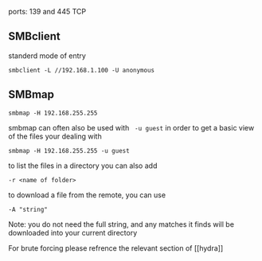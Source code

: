 ports: 139 and 445 TCP



## SMBclient
standerd mode of entry

```
smbclient -L //192.168.1.100 -U anonymous
```

## SMBmap

```
smbmap -H 192.168.255.255
```
smbmap can often also be used with ``` -u guest``` in order to get a basic view of the files your dealing with
```
smbmap -H 192.168.255.255 -u guest
```

to list the files in a directory you can also add
```
-r <name of folder>
```

to download a file from the remote, you can use
```
-A "string"
```
Note: you do not need the full string, and any matches it finds will be downloaded into your current directory


For brute forcing please refrence the relevant section of [[hydra]]